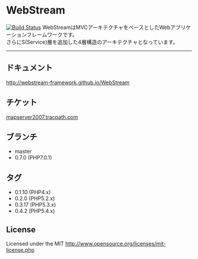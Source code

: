 # WebStream
[![Build Status](https://travis-ci.org/webstream-framework/Test.svg?branch=master)](https://travis-ci.org/webstream-framework/Test)
WebStreamはMVCアーキテクチャをベースとしたWebアプリケーションフレームワークです。  
さらにS(Service)層を追加した4層構造のアーキテクチャとなっています。  
***

## ドキュメント
http://webstream-framework.github.io/WebStream

## チケット
[mapserver2007.tracpath.com](https://mapserver2007.tracpath.com/-/dashboard)

## ブランチ
* master
* 0.7.0 (PHP7.0.1)

## タグ
* 0.1.10 (PHP4.x)
* 0.2.0  (PHP5.2.x)
* 0.3.17 (PHP5.3.x)
* 0.4.2  (PHP5.4.x)

## License
Licensed under the MIT
http://www.opensource.org/licenses/mit-license.php
